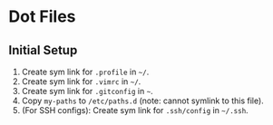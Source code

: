 # Dot Files

## Initial Setup
1. Create sym link for `.profile` in `~/`.
1. Create sym link for `.vimrc` in `~/`.
1. Create sym link for `.gitconfig` in `~`.
1. Copy `my-paths` to `/etc/paths.d` (note: cannot symlink to this file).
1. (For SSH configs): Create sym link for `.ssh/config` in `~/.ssh`.
